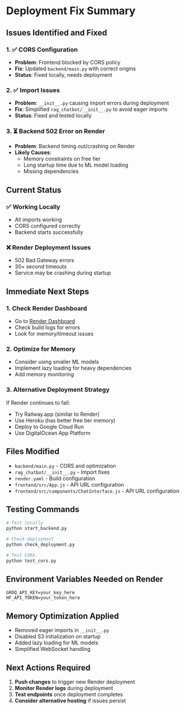 # Deployment Fix Summary

## Issues Identified and Fixed

### 1. ✅ CORS Configuration
- **Problem**: Frontend blocked by CORS policy
- **Fix**: Updated `backend/main.py` with correct origins
- **Status**: Fixed locally, needs deployment

### 2. ✅ Import Issues
- **Problem**: `__init__.py` causing import errors during deployment
- **Fix**: Simplified `rag_chatbot/__init__.py` to avoid eager imports
- **Status**: Fixed and tested locally

### 3. ⏳ Backend 502 Error on Render
- **Problem**: Backend timing out/crashing on Render
- **Likely Causes**:
  - Memory constraints on free tier
  - Long startup time due to ML model loading
  - Missing dependencies

## Current Status

### ✅ Working Locally
- All imports working
- CORS configured correctly
- Backend starts successfully

### ❌ Render Deployment Issues
- 502 Bad Gateway errors
- 30+ second timeouts
- Service may be crashing during startup

## Immediate Next Steps

### 1. Check Render Dashboard
- Go to [Render Dashboard](https://dashboard.render.com)
- Check build logs for errors
- Look for memory/timeout issues

### 2. Optimize for Memory
- Consider using smaller ML models
- Implement lazy loading for heavy dependencies
- Add memory monitoring

### 3. Alternative Deployment Strategy
If Render continues to fail:
- Try Railway.app (similar to Render)
- Use Heroku (has better free tier memory)
- Deploy to Google Cloud Run
- Use DigitalOcean App Platform

## Files Modified
- `backend/main.py` - CORS and optimization
- `rag_chatbot/__init__.py` - Import fixes
- `render.yaml` - Build configuration
- `frontend/src/App.js` - API URL configuration
- `frontend/src/components/ChatInterface.js` - API URL configuration

## Testing Commands
```bash
# Test locally
python start_backend.py

# Check deployment
python check_deployment.py

# Test CORS
python test_cors.py
```

## Environment Variables Needed on Render
```
GROQ_API_KEY=your_key_here
HF_API_TOKEN=your_token_here
```

## Memory Optimization Applied
- Removed eager imports in `__init__.py`
- Disabled S3 initialization on startup
- Added lazy loading for ML models
- Simplified WebSocket handling

## Next Actions Required
1. **Push changes** to trigger new Render deployment
2. **Monitor Render logs** during deployment
3. **Test endpoints** once deployment completes
4. **Consider alternative hosting** if issues persist